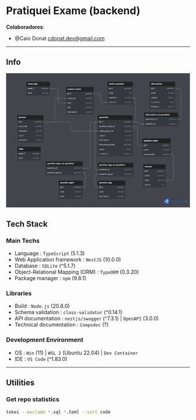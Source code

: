 # Pratiquei Exame (backend)

**Colaboradores**: 
  - @Caio Donat <cdonat.dev@gmail.com>

---

## Info

[![ER Diagram on DBDiagram](public/der-lasted.png)](https://dbdiagram.io/embed/65e6865ecd45b569fb853dba)

## Tech Stack

### Main Techs

-   Language : `TypeScript` (5.1.3)
-   Web Application framework : `NestJS` (10.0.0)
-   Database : `SQLite` (^5.1.7)
-   Object-Relational Mapping (ORM) : `TypeORM` (0.3.20)
-   Package manager : `npm` (9.8.1)

### Libraries

-   Build : `Node.js` (20.8.0)
-   Schema validation : `class-validator` (^0.14.1)
-   API documentation : `nestjs/swagger` (^7.3.1) | `OpenAPI` (3.0.0)
-   Technical documentation : `Compodoc` (?)

### Development Environment

-   OS : `Win` (11) | `WSL 2` (Ubuntu 22.04) | `Dev Container`
-   IDE : `VS Code` (^1.83.0)

---

## Utilities

### Get repo statistics

```bash
tokei --exclude *.sql *.toml --sort code
```